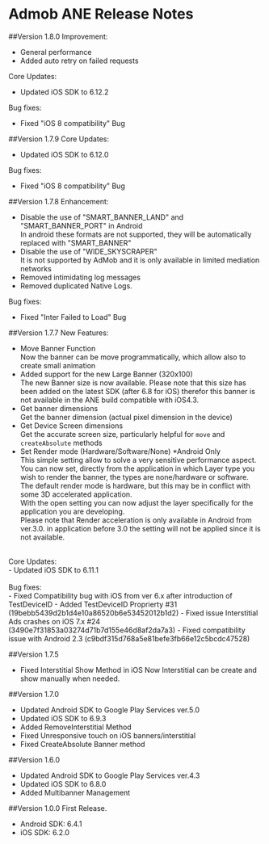 Admob ANE Release Notes
=========
##Version 1.8.0
Improvement:<br>
- General performance<br>
- Added auto retry on failed requests<br>

Core Updates:<br>
- Updated iOS SDK to 6.12.2<br>

Bug fixes:<br>
- Fixed "iOS 8 compatibility" Bug

##Version 1.7.9
Core Updates:<br>
- Updated iOS SDK to 6.12.0<br>

Bug fixes:<br>
- Fixed "iOS 8 compatibility" Bug

##Version 1.7.8
Enhancement:<br>
- Disable the use of "SMART_BANNER_LAND" and "SMART_BANNER_PORT" in Android<br>
In android these formats are not supported, they will be automatically replaced with "SMART_BANNER"
- Disable the use of "WIDE_SKYSCRAPER"<br>
It is not supported by AdMob and it is only available in limited mediation networks
- Removed intimidating log messages
- Removed duplicated Native Logs.

Bug fixes:<br>
- Fixed "Inter Failed to Load" Bug

##Version 1.7.7
New Features:<br>
- Move Banner Function<br>
Now the banner can be move programmatically, which allow also to create small animation
- Added support for the new Large Banner (320x100)<br>
The new Banner size is now available. Please note that this size has been added on the latest SDK (after 6.8 for iOS) therefor this banner is not available in the ANE build compatible with iOS4.3.
- Get banner dimensions<br>
Get the banner dimension (actual pixel dimension in the device)
- Get Device Screen dimensions<br>
Get the accurate screen size, particularly helpful for `move` and `createAbsolute` methods
- Set Render mode (Hardware/Software/None) *Android Only<br>
This simple setting allow to solve a very sensitive performance aspect.<br>
You can now set, directly from the application in which Layer type you wish to render the banner, the types are none/hardware or software.<br>
The default render mode is hardware, but this may be in conflict with some 3D accelerated application.<br>
With the open setting you can now adjust the layer specifically for the application you are developing.<br>
Please note that Render acceleration is only available in Android from ver.3.0. in application before 3.0 the setting will not be applied since it is not available.<br>
<br>
Core Updates:<br>
- Updated iOS SDK to 6.11.1<br>
<br>
Bug fixes:<br>
- Fixed Compatibility bug with iOS from ver 6.x after introduction of TestDeviceID
- Added TestDeviceID Proprierty #31 (19bebb5439d2b1d4e10a86520b6e53452012b1d2)
- Fixed issue Interstitial Ads crashes on iOS 7.x #24  (3490e7f31853a03274d71b7d155e46d8af2da7a3)
- Fixed compatibility issue with Android 2.3 (c9bdf315d768a5e81befe3fb66e12c5bcdc47528)


##Version 1.7.5
- Fixed Interstitial Show Method in iOS
Now Interstitial can be create and show manually when needed.


##Version 1.7.0
- Updated Android SDK to Google Play Services ver.5.0
- Updated iOS SDK to 6.9.3
- Added RemoveInterstitial Method
- Fixed Unresponsive touch on iOS banners/interstitial
- Fixed CreateAbsolute Banner method


##Version 1.6.0
- Updated Android SDK to Google Play Services ver.4.3
- Updated iOS SDK to 6.8.0
- Added Multibanner Management


##Version 1.0.0
First Release.
- Android SDK: 6.4.1
- iOS SDK: 6.2.0

